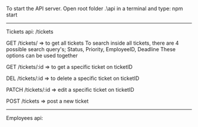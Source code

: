 To start the API server. Open root folder .\api in a terminal and type: npm start

---

Tickets api: /tickets

GET /tickets/ => to get all tickets
To search inside all tickets, there are 4 possible search query's;
Status,
Priority,
EmployeeID,
Deadline
These options can be used together

GET /tickets/:id => to get a specific ticket on ticketID

DEL /tickets/:id => to delete a specific ticket on ticketID

PATCH /tickets/:id => edit a specific ticket on ticketID

POST /tickets => post a new ticket

---

Employees api:
